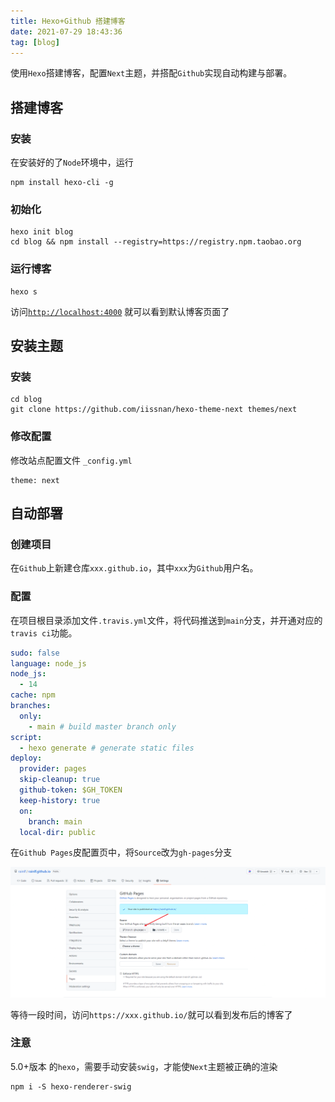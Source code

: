 ```yaml
---
title: Hexo+Github 搭建博客
date: 2021-07-29 18:43:36
tag: [blog]
---
```


使用`Hexo`搭建博客，配置`Next`主题，并搭配`Github`实现自动构建与部署。

## 搭建博客

### 安装

在安装好的了`Node`环境中，运行
```shell
npm install hexo-cli -g
```

### 初始化

```shell
hexo init blog
cd blog && npm install --registry=https://registry.npm.taobao.org
```

### 运行博客

```shell
hexo s
```

访问[`http://localhost:4000`](http://localhost:4000) 就可以看到默认博客页面了



## 安装主题

### 安装

```shell
cd blog
git clone https://github.com/iissnan/hexo-theme-next themes/next
```

### 修改配置

修改站点配置文件 `_config.yml`

```shell
theme: next
```

## 自动部署

### 创建项目

在`Github`上新建仓库`xxx.github.io`，其中`xxx`为`Github`用户名。

### 配置

在项目根目录添加文件`.travis.yml`文件，将代码推送到`main`分支，并开通对应的`travis ci`功能。

```yaml
sudo: false
language: node_js
node_js:
  - 14
cache: npm
branches:
  only:
    - main # build master branch only
script:
  - hexo generate # generate static files
deploy:
  provider: pages
  skip-cleanup: true
  github-token: $GH_TOKEN
  keep-history: true
  on:
    branch: main
  local-dir: public
```
在`Github Pages`皮配置页中，将`Source`改为`gh-pages`分支

![image-20220113194914673](/images/image-20220113194914673.png)

等待一段时间，访问`https://xxx.github.io/`就可以看到发布后的博客了



### 注意

5.0+版本 的`hexo`，需要手动安装`swig`，才能使`Next`主题被正确的渲染

```shell
npm i -S hexo-renderer-swig
```



